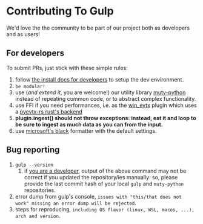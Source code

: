 # Contributing To Gulp

We'd love the the community to be part of our project both as developers and as users!

## For developers

To submit PRs, just stick with these simple rules:

1. follow [the install docs for developers](<./docs/Install Dev.md>) to setup the dev environment.
2. `be modular!`
3. use (*and extend it*, you are welcome!) our utility library [muty-python](https://github.com/mentat-is/muty-python) instead of repeating common code, or to abstract complex functionality.
4. use FFI if you need performances, i.e. as the [win_evtx](https://github.com/mentat-is/src/gulp/plugins/ingestion/win_evtx.py) plugin which uses a [pyevtx-rs rust's backend](https://github.com/omerbenamram/pyevtx-rs)
5. **plugin.ingest() should not throw exceptions: instead, eat it and loop to be sure to ingest as much data as you can from the input.**
6. use [microsoft's black](https://marketplace.visualstudio.com/items?itemName=ms-python.black-formatter) formatter with the default settings.

## Bug reporting

1. `gulp --version`
   1. if [you are a developer](<./docs/Install Dev.md>), output of the above command may not be correct if you updated the repository/ies manually: so, please provide the last commit hash of your local `gulp` and `muty-python` repositories.
2. error dump from gulp's console, `issues with "this/that does not work" missing an error dump will be rejected`.
3. steps for reproducing, `including OS flavor (linux, WSL, macos, ...), arch and version`.
